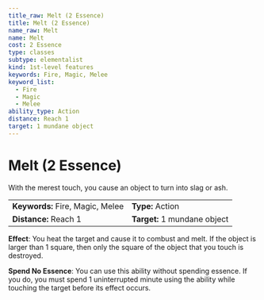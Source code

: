 ```yaml
---
title_raw: Melt (2 Essence)
title: Melt (2 Essence)
name_raw: Melt
name: Melt
cost: 2 Essence
type: classes
subtype: elementalist
kind: 1st-level features
keywords: Fire, Magic, Melee
keyword_list:
  - Fire
  - Magic
  - Melee
ability_type: Action
distance: Reach 1
target: 1 mundane object
---
```


# Melt (2 Essence)

With the merest touch, you cause an object to turn into slag or ash.

|                                  |                              |
| :------------------------------- | :--------------------------- |
| **Keywords:** Fire, Magic, Melee | **Type:** Action             |
| **Distance:** Reach 1            | **Target:** 1 mundane object |

**Effect**: You heat the target and cause it to combust and melt. If the object is larger than 1 square, then only the square of the object that you touch is destroyed.

**Spend No Essence**: You can use this ability without spending essence. If you do, you must spend 1 uninterrupted minute using the ability while touching the target before its effect occurs.
